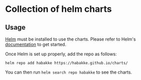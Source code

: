 # Collection of helm charts

## Usage

[Helm](https://helm.sh) must be installed to use the charts.
Please refer to Helm's [documentation](https://helm.sh/docs/) to get started.

Once Helm is set up properly, add the repo as follows:

```console
helm repo add habakke https://habakke.github.io/charts/
```

You can then run `helm search repo habakke` to see the charts.
